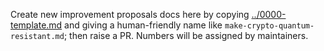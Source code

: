 Create new improvement proposals docs here by copying [../0000-template.md](../0000-template.md) and giving
a human-friendly name like `make-crypto-quantum-resistant.md`; then raise a PR. Numbers
will be assigned by maintainers.

